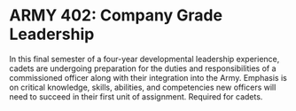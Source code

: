 # ARMY 402: Company Grade Leadership

In this final semester of a four-year developmental leadership experience, cadets are undergoing preparation for the duties and responsibilities of a commissioned officer along with their integration into the Army. Emphasis is on critical knowledge, skills, abilities, and competencies new officers will need to succeed in their first unit of assignment. Required for cadets.